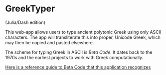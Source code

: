 # GreekTyper

(Julia/Dash edition)

This web-app allows users to type ancient polytonic Greek using only ASCII characters. The app will transliterate this into proper, Unicode Greek, which may then be copied and pasted elsewhere.

The scheme for typing Greek in ASCII is *Beta Code*. It dates back to the 1970s and the earliest projects to work with Greek computationally.

[Here is a reference guide to Beta Code that this application recognizes](character_table.md)